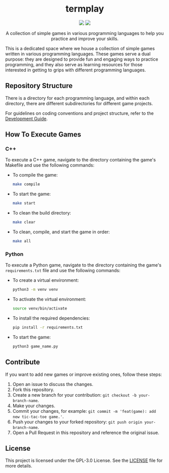
<h1 align="center">termplay</h1>

<p align="center">
<a href="_docs/development.md"><img src="https://img.shields.io/badge/development-BD93F9?style=for-the-badge"></a>
<a href="#how-to-execute-games"><img src="https://img.shields.io/badge/how%20to%20run-BD93F9?style=for-the-badge"></a>
</p>

<p align="center">A collection of simple games in various programming languages to help you practice and improve your skills.</p>

This is a dedicated space where we house a collection of simple games written in various programming languages. These games serve a dual purpose: they are designed to provide fun and engaging ways to practice programming, and they also serve as learning resources for those interested in getting to grips with different programming languages.

## Repository Structure

There is a directory for each programming language, and within each directory, there are different subdirectories for different game projects.

For guidelines on coding conventions and project structure, refer to the [Development Guide](docs/development.md).

## How To Execute Games

### C++

To execute a C++ game, navigate to the directory containing the game's Makefile and use the following commands:

- To compile the game:

  ```sh
  make compile
  ```

- To start the game:

  ```sh
  make start
  ```

- To clean the build directory:

  ```sh
  make clear
  ```

- To clean, compile, and start the game in order:

  ```sh
  make all
  ```

### Python

To execute a Python game, navigate to the directory containing the game's `requirements.txt` file and use the following commands:

- To create a virtual environment:

  ```sh
  python3 -m venv venv
  ```

- To activate the virtual environment:

  ```sh
  source venv/bin/activate
  ```

- To install the required dependencies:

  ```sh
  pip install -r requirements.txt
  ```

- To start the game:

  ```sh
  python3 game_name.py
  ```

## Contribute

If you want to add new games or improve existing ones, follow these steps:

1. Open an issue to discuss the changes.
2. Fork this repository.
3. Create a new branch for your contribution: `git checkout -b your-branch-name`.
4. Make your changes.
5. Commit your changes, for example: `git commit -m 'feat(game): add new tic-tac-toe game.'`.
6. Push your changes to your forked repository: `git push origin your-branch-name`.
7. Open a Pull Request in this repository and reference the original issue.

## License

This project is licensed under the GPL-3.0 License. See the [LICENSE](LICENSE) file for more details.
